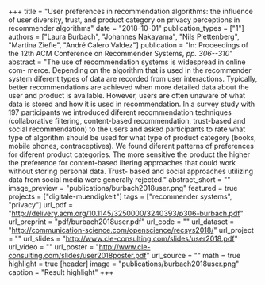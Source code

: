 +++
title = "User preferences in recommendation algorithms: the influence of user diversity, trust, and product category on privacy perceptions in recommender algorithms"
date = "2018-10-01"
publication_types = ["1"]
authors = ["Laura Burbach", "Johannes Nakayama", "Nils Plettenberg", "Martina Ziefle", "André Calero Valdez"]
publication = "In: Proceedings of the 12th ACM Conference on Recommender Systems, _pp. 306--310_"
abstract = "The use of recommendation systems is widespread in online com- merce. Depending on the algorithm that is used in the recommender system diferent types of data are recorded from user interactions. Typically, better recommendations are achieved when more detailed data about the user and product is available. However, users are often unaware of what data is stored and how it is used in recommendation. In a survey study with 197 participants we introduced diferent recommendation techniques (collaborative filtering, content-based recommendation, trust-based and social recommendation) to the users and asked participants to rate what type of algorithm should be used for what type of product category (books, mobile phones, contraceptives). We found diferent patterns of preferences for diferent product categories. The more sensitive the product the higher the preference for content-based iltering approaches that could work without storing personal data. Trust- based and social approaches utilizing data from social media were generally rejected."
abstract_short = ""
image_preview = "publications/burbach2018user.png"
featured = true
projects = ["digitale-muendigkeit"]
tags = ["recommender systems", "privacy"]
url_pdf = "http://delivery.acm.org/10.1145/3250000/3240393/p306-burbach.pdf"
url_preprint = "pdf/burbach2018user.pdf"
url_code = ""
url_dataset = "http://communication-science.com/openscience/recsys2018/"
url_project = ""
url_slides = "http://www.cle-consulting.com/slides/user2018.pdf"
url_video = ""
url_poster = "http://www.cle-consulting.com/slides/user2018poster.pdf"
url_source = ""
math = true
highlight = true
[header]
image = "publications/burbach2018user.png"
caption = "Result highlight"
+++
